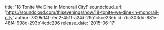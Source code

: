 title: '18 Tonite We Dine in Monorail City!'
soundcloud_url: 'https://soundcloud.com/thiseveningsshow/18-tonite-we-dine-in-monorail-city'
author: 7328c14f-7ec2-4511-a24d-29a1c5ce23eb
id: 7bc303dd-881e-48f4-998d-293b14cdc296
release_date: '2015-06-17'
